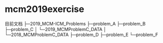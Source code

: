 # mcm2019exercise
目前文档
├─2019_MCM-ICM_Problems
├─problem_A
├─problem_B
├─problem_C
│  └─2019_MCMProblemC_DATA
│      └─2018_MCMProblemC_DATA
├─problem_D
├─problem_E
└─problem_F